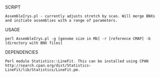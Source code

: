 SCRIPT

    AssembleIrys.pl - currently adjusts stretch by scan. Will merge BNXs and initiate assemblies with a range of parameters.
    
USAGE
    
    perl AssembleIrys.pl -g [genome size in Mb] -r [reference CMAP] -b [directory with BNX files]
    
DEPENDENCIES

    Perl module Statistics::LineFit. This can be installed using CPAN http://search.cpan.org/dist/Statistics-LineFit/lib/Statistics/LineFit.pm.
    
    
    
